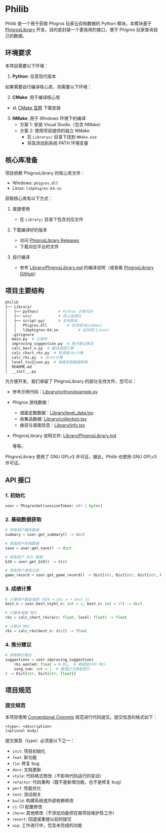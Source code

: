# Philib

Philib 是一个用于获取 Phigros 玩家云存档数据的 Python 模块。本模块基于 [PhigrosLibrary](https://github.com/7aGiven/PhigrosLibrary) 开发，目的是封装一个更易用的接口，便于 Phigros 玩家查询自己的数据。

## 环境要求

本项目需要以下环境：

1. **Python**: 任意现代版本

如果需要自行编译核心库，则需要以下环境：

2. **CMake**: 用于编译核心库

- 从 [CMake 官网](https://cmake.org/download/) 下载安装

3. **NMake**: 用于 Windows 环境下的编译
   - 方案 1: 安装 Visual Studio（包含 NMake）
   - 方案 2: 使用项目提供的独立 NMake
     - 在 `Librarys/` 目录下找到 `NMake.exe`
     - 将其添加到系统 PATH 环境变量

## 核心库准备

项目依赖 PhigrosLibrary 的核心库文件：

- Windows: `phigros.dll`
- Linux: `libphigros-64.so`

获取核心库有以下方式：

1. 直接使用

   - 在 `Library/` 目录下包含对应文件

2. 下载编译好的版本

   - 访问 [PhigrosLibrary Releases](https://github.com/7aGiven/PhigrosLibrary/releases)
   - 下载对应平台的文件

3. 自行编译
   - 参考 [Library/PhigrosLibrary.md](Library/PhigrosLibrary.md) 的编译说明（或查看 [PhigrosLibrary GitHub](https://github.com/7aGiven/PhigrosLibrary/blob/main/PhigrosLibrary.md)）

## 项目主要结构

```bash
philib
├── Library/
│   ├── python/         # Python 示例代码
│   ├── src/            # 核心库源码
│   ├── script-py/      # 支持脚本
│   │   Phigros.dll         # 支持库(Windows)
│   │   libphigros-64.so         # 支持库(Linux)
│  .gitignore
│  main.py  # 主程序
│  improving_suggestion.py  # 推分建议算法
│  calc_best_n.py  # 最佳成绩计算
│  calc_chart_rks.py  # 单谱面rks计算
│  calc_rks.py  # 总rks计算
│  level_tsv2json.py  # 谱面定数数据转换
│  README.md
│  __init__.py
```

为方便开发，我们保留了 PhigrosLibrary 的部分支持文件，您可以：

- 参考示例代码：[Library/python/example.py](Library/python/example.py)
- Phigros 游戏数据：
  - 谱面定数数据：[Library/level_data.tsv](Library/level_data.tsv)
  - 收集品数据: [Library/collection.tsv](Library/collection.tsv)
  - 曲目与谱面信息：[Library/info.tsv](Library/info.tsv)
- PhigrosLibrary 说明文件: [Library/PhigrosLibrary.md](Library/PhigrosLibrary.md)

  等等。

PhigrosLibrary 使用了 GNU GPLv3 许可证，据此，Philib 也使用 GNU GPLv3 许可证。

## API 接口

### 1. 初始化

```python
user = PhigrosGet(sessionToken: str | bytes)
```

### 2. 基础数据获取

```python
# 获取用户概览数据
summary = user.get_summary() -> dict

# 获取用户存档数据
save = user.get_save() -> dict

# 获取用户 B19 数据
b19 = user.get_b19() -> dict

# 获取用户游戏记录
game_record = user.get_game_record() -> Dict[str, Dict[str, Dict[str, Union[int, float]]]]
```

### 3. 成绩计算

```python
# 计算用户最佳成绩 (B30 = phi_n + best_n)
best_n = user.best_n(phi_n: int = 3, best_n: int = 27) -> dict

# 计算单谱面 RKS
rks = calc_chart_rks(acc: float, level: float) -> float

# 计算总 RKS
rks = calc_rks(best_n: dict) -> float
```

### 4. 推分建议

```python
# 获取推分建议
suggestions = user.improving_suggestion(
    rks_wanted: float = 0.01,  # 期望提升的 RKS
    song_num: int = 1  # 要通过几首歌提升
) -> Dict[str, Dict[str, float]]
```

## 项目规范

### 提交规范

本项目使用 [Conventional Commits](https://www.conventionalcommits.org/) 规范进行代码提交。提交信息的格式如下：

```
<type>: <description>
[optional body]
```

提交类型（type）必须是以下之一：

- `init`: 项目初始化
- `feat`: 新功能
- `fix`: 修复 bug
- `docs`: 文档更新
- `style`: 代码格式修改（不影响代码运行的变动）
- `refactor`: 代码重构（既不是新增功能，也不是修复 bug）
- `perf`: 性能优化
- `test`: 测试相关
- `build`: 构建系统或外部依赖修改
- `ci`: CI 配置修改
- `chore`: 其他修改（不添加功能但在做项目维护性工作）
- `revert`: 回退或重提以前的提交
- `wip`: 工作进行中，包含未完成的功能
